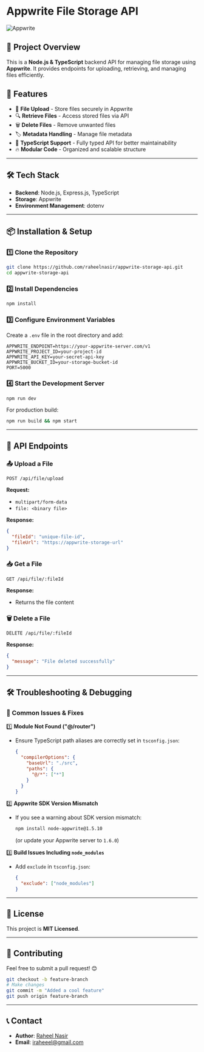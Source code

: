# Appwrite File Storage API

![Appwrite](https://avatars.githubusercontent.com/u/25003669?s=280&v=4)

## 🚀 Project Overview
This is a **Node.js & TypeScript** backend API for managing file storage using **Appwrite**. It provides endpoints for uploading, retrieving, and managing files efficiently.

## 📌 Features
- 📂 **File Upload** - Store files securely in Appwrite
- 🔍 **Retrieve Files** - Access stored files via API
- 🗑 **Delete Files** - Remove unwanted files
- 🏷 **Metadata Handling** - Manage file metadata
- 🔧 **TypeScript Support** - Fully typed API for better maintainability
- 🔥 **Modular Code** - Organized and scalable structure

---

## 🛠 Tech Stack
- **Backend**: Node.js, Express.js, TypeScript
- **Storage**: Appwrite
- **Environment Management**: dotenv

---

## 📦 Installation & Setup

### 1️⃣ Clone the Repository
```sh
git clone https://github.com/raheelnasir/appwrite-storage-api.git
cd appwrite-storage-api
```

### 2️⃣ Install Dependencies
```sh
npm install
```

### 3️⃣ Configure Environment Variables
Create a `.env` file in the root directory and add:
```env
APPWRITE_ENDPOINT=https://your-appwrite-server.com/v1
APPWRITE_PROJECT_ID=your-project-id
APPWRITE_API_KEY=your-secret-api-key
APPWRITE_BUCKET_ID=your-storage-bucket-id
PORT=5000
```

### 4️⃣ Start the Development Server
```sh
npm run dev
```

For production build:
```sh
npm run build && npm start
```

---

## 🔗 API Endpoints

### 📤 Upload a File
```http
POST /api/file/upload
```
**Request:**
- `multipart/form-data`
- `file: <binary file>`

**Response:**
```json
{
  "fileId": "unique-file-id",
  "fileUrl": "https://appwrite-storage-url"
}
```

### 📥 Get a File
```http
GET /api/file/:fileId
```
**Response:**
- Returns the file content

### 🗑 Delete a File
```http
DELETE /api/file/:fileId
```
**Response:**
```json
{
  "message": "File deleted successfully"
}
```

---

## 🛠 Troubleshooting & Debugging
### 🛑 Common Issues & Fixes

1️⃣ **Module Not Found ("@/router")**
   - Ensure TypeScript path aliases are correctly set in `tsconfig.json`:
     ```json
     {
       "compilerOptions": {
         "baseUrl": "./src",
         "paths": {
           "@/*": ["*"]
         }
       }
     }
     ```

2️⃣ **Appwrite SDK Version Mismatch**
   - If you see a warning about SDK version mismatch:
     ```sh
     npm install node-appwrite@1.5.10
     ```
     (or update your Appwrite server to `1.6.0`)

3️⃣ **Build Issues Including `node_modules`**
   - Add `exclude` in `tsconfig.json`:
     ```json
     {
       "exclude": ["node_modules"]
     }
     ```

---

## 📜 License
This project is **MIT Licensed**.

---

## 🙌 Contributing
Feel free to submit a pull request! 😊

```sh
git checkout -b feature-branch
# Make changes
git commit -m "Added a cool feature"
git push origin feature-branch
```

---

## 📞 Contact
- **Author**: [Raheel Nasir](https://github.com/raheelnasir)
- **Email**: iraheeel@gmail.com

